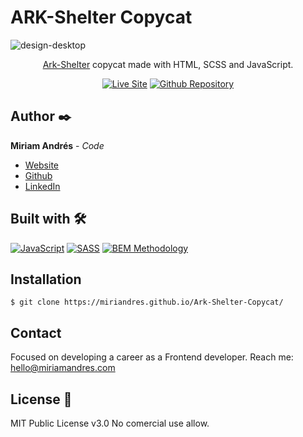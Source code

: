 # ARK-Shelter Copycat
![design-desktop](https://user-images.githubusercontent.com/86624207/175660528-5cf0ec2d-7b3f-4d65-bc6b-246f2911c950.png)

<div align="center">
  
  [Ark-Shelter](https://ark-shelter.com/) copycat made with HTML, SCSS and JavaScript.

  [![Live Site](https://img.shields.io/static/v1?label=&message=Live%20Site&color=3a85c6&style=for-the-badge)](https://miriandres.github.io/Ark-Shelter-Copycat/)
  [![Github Repository](https://img.shields.io/static/v1?label=&message=Github%20Repository&color=3a85c6&style=for-the-badge&logo=github&logoColor=white)](https://github.com/miriandres/Ark-Shelter-Copycat)
  
</div>

## Author ✒️
**Miriam Andrés** - *Code*
* [Website](https://miriamandres.com)
* [Github](https://github.com/miriandres)
* [LinkedIn](www.linkedin.com/in/miriamandresdev)

## Built with 🛠️
[![JavaScript](https://img.shields.io/static/v1?label=&message=JavaScript&color=f7df1e&logo=javascript&logoColor=black&style=for-the-badge)](https://www.javascript.com/)
[![SASS](https://img.shields.io/static/v1?label=&message=SASS&color=CC6699&logo=sass&logoColor=white&style=for-the-badge)](https://www.typescriptlang.org/)
[![BEM Methodology](https://img.shields.io/static/v1?label=&message=BEM%20Methodology&color=17A1E6&logo=bem&logoColor=white&style=for-the-badge)](http://getbem.com/)

## Installation
```
$ git clone https://miriandres.github.io/Ark-Shelter-Copycat/
```
## Contact
Focused on developing a career as a Frontend developer. Reach me: hello@miriamandres.com

## License 📄
MIT Public License v3.0
No comercial use allow.